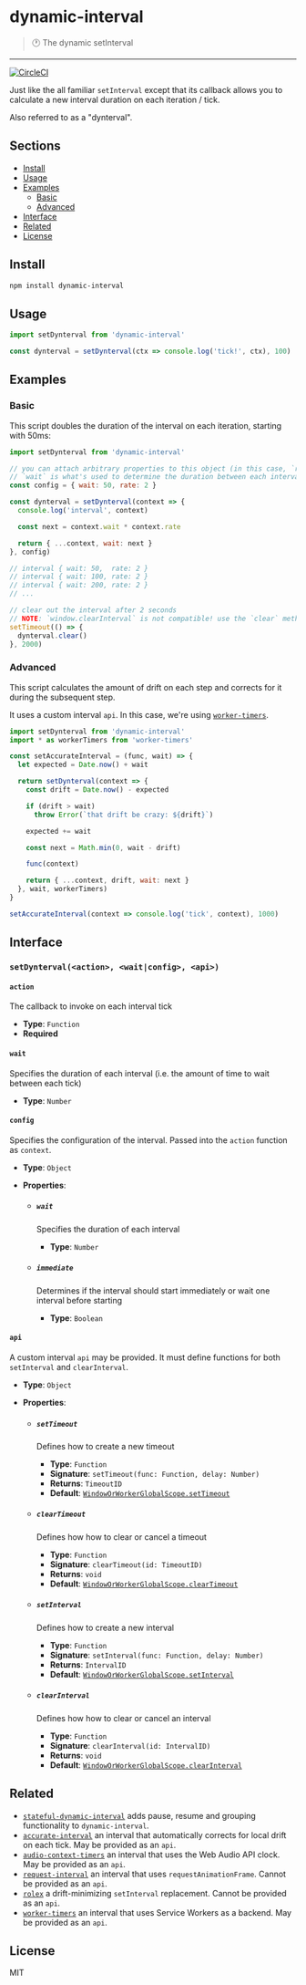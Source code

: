 # dynamic-interval

> :clock1: The dynamic setInterval

---

[![CircleCI](https://circleci.com/gh/slurmulon/dynamic-interval.svg?style=svg)](https://circleci.com/gh/slurmulon/dynamic-interval)

Just like the all familiar `setInterval` except that its callback allows you to calculate a new interval duration on each iteration / tick.

Also referred to as a "dynterval".

## Sections

- [Install](#install)
- [Usage](#usage)
- [Examples](#examples)
  * [Basic](#basic)
  * [Advanced](#advanced)
- [Interface](#interface)
- [Related](#related)
- [License](#license)

## Install

```sh
npm install dynamic-interval
```

## Usage

```js
import setDynterval from 'dynamic-interval'

const dynterval = setDynterval(ctx => console.log('tick!', ctx), 100)
```

## Examples

### Basic

This script doubles the duration of the interval on each iteration, starting with 50ms:

```js
import setDynterval from 'dynamic-interval'

// you can attach arbitrary properties to this object (in this case, `rate`), but
// `wait` is what's used to determine the duration between each interval
const config = { wait: 50, rate: 2 }

const dynterval = setDynterval(context => {
  console.log('interval', context)

  const next = context.wait * context.rate

  return { ...context, wait: next }
}, config)

// interval { wait: 50,  rate: 2 }
// interval { wait: 100, rate: 2 }
// interval { wait: 200, rate: 2 }
// ...

// clear out the interval after 2 seconds
// NOTE: `window.clearInterval` is not compatible! use the `clear` method instead
setTimeout(() => {
  dynterval.clear()
}, 2000)
```

### Advanced

This script calculates the amount of drift on each step and corrects for it during the subsequent step.

It uses a custom interval `api`. In this case, we're using [`worker-timers`](https://www.npmjs.com/package/worker-timers).

```js
import setDynterval from 'dynamic-interval'
import * as workerTimers from 'worker-timers'

const setAccurateInterval = (func, wait) => {
  let expected = Date.now() + wait

  return setDynterval(context => {
    const drift = Date.now() - expected

    if (drift > wait)
      throw Error(`that drift be crazy: ${drift}`)

    expected += wait

    const next = Math.min(0, wait - drift)

    func(context)

    return { ...context, drift, wait: next }
  }, wait, workerTimers)
}

setAccurateInterval(context => console.log('tick', context), 1000)
```

## Interface

### ```setDynterval(<action>, <wait|config>, <api>)```

#### `action`

The callback to invoke on each interval tick

- **Type**: `Function`
- **Required**

#### `wait`

Specifies the duration of each interval (i.e. the amount of time to wait between each tick)

- **Type**: `Number`


#### `config`

Specifies the configuration of the interval. Passed into the `action` function as `context`.

- **Type**: `Object`

- **Properties**:

  * ##### `wait`

    Specifies the duration of each interval

    - **Type**: `Number`

  * ##### `immediate`

    Determines if the interval should start immediately or wait one interval before starting

    - **Type**: `Boolean`

#### `api`

A custom interval `api` may be provided. It must define functions for both `setInterval` and `clearInterval`.

 - **Type**: `Object`

 - **Properties**:

   * ##### `setTimeout`

     Defines how to create a new timeout

     - **Type**: `Function`
     - **Signature**: `setTimeout(func: Function, delay: Number)`
     - **Returns**: `TimeoutID`
     - **Default**: [`WindowOrWorkerGlobalScope.setTimeout`](https://developer.mozilla.org/en-US/docs/Web/API/WindowOrWorkerGlobalScope/setTimeout)

   * ##### `clearTimeout`

     Defines how how to clear or cancel a timeout

     - **Type**: `Function`
     - **Signature**: `clearTimeout(id: TimeoutID)`
     - **Returns**: `void`
     - **Default**: [`WindowOrWorkerGlobalScope.clearTimeout`](https://developer.mozilla.org/en-US/docs/Web/API/WindowOrWorkerGlobalScope/clearTimeout)

   * ##### `setInterval`

     Defines how to create a new interval

     - **Type**: `Function`
     - **Signature**: `setInterval(func: Function, delay: Number)`
     - **Returns**: `IntervalID`
     - **Default**: [`WindowOrWorkerGlobalScope.setInterval`](https://developer.mozilla.org/en-US/docs/Web/API/WindowOrWorkerGlobalScope/setInterval)

   * ##### `clearInterval`

     Defines how how to clear or cancel an interval

     - **Type**: `Function`
     - **Signature**: `clearInterval(id: IntervalID)`
     - **Returns**: `void`
     - **Default**: [`WindowOrWorkerGlobalScope.clearInterval`](https://developer.mozilla.org/en-US/docs/Web/API/WindowOrWorkerGlobalScope/clearInterval)


## Related

- [`stateful-dynamic-interval`](https://github.com/slurmulon/stateful-dynamic-interval) adds pause, resume and grouping functionality to `dynamic-interval`.
- [`accurate-interval`](https://npmjs.com/accurate-interval) an interval that automatically corrects for local drift on each tick. May be provided as an `api`.
- [`audio-context-timers`](https://npmjs.com/audio-context-timers) an interval that uses the Web Audio API clock. May be provided as an `api`.
- [`request-interval`](https://npmjs.com/request-interval) an interval that uses `requestAnimationFrame`. Cannot be provided as an `api`.
- [`rolex`](https://npmjs.com/rolex) a drift-minimizing `setInterval` replacement. Cannot be provided as an `api`.
- [`worker-timers`](https://npmjs.com/worker-timers) an interval that uses Service Workers as a backend. May be provided as an `api`.

## License

MIT

